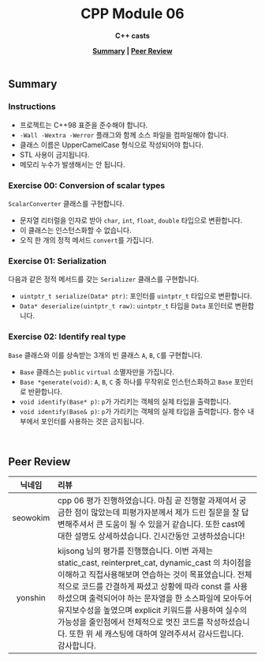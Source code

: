 <h1 align="center">CPP Module 06</h1>

<p align="center"><strong>C++ casts</strong></p>

<div align="center">
  <strong>
    <a href="#summary">Summary</a> |
    <a href="#peer-review">Peer Review</a>
  </strong>
</div>

<br>

## Summary

### Instructions

- 프로젝트는 C++98 표준을 준수해야 합니다.
- `-Wall -Wextra -Werror` 플래그와 함께 소스 파일을 컴파일해야 합니다.
- 클래스 이름은 UpperCamelCase 형식으로 작성되어야 합니다.
- STL 사용이 금지됩니다.
- 메모리 누수가 발생해서는 안 됩니다.

### Exercise 00: Conversion of scalar types

`ScalarConverter` 클래스를 구현합니다.

- 문자열 리터럴을 인자로 받아 `char`, `int`, `float`, `double` 타입으로 변환합니다.
- 이 클래스는 인스턴스화할 수 없습니다.
- 오직 한 개의 정적 메서드 `convert`를 가집니다.

### Exercise 01: Serialization

다음과 같은 정적 메서드를 갖는 `Serializer` 클래스를 구현합니다.

- `uintptr_t serialize(Data* ptr)`: 포인터를 `uintptr_t` 타입으로 변환합니다.
- `Data* deserialize(uintptr_t raw)`: `uintptr_t` 타입을 `Data` 포인터로 변환합니다.

### Exercise 02: Identify real type

`Base` 클래스와 이를 상속받는 3개의 빈 클래스 `A`, `B`, `C`를 구현합니다.

- `Base` 클래스는 `public` `virtual` 소멸자만을 가집니다.
- `Base *generate(void)`: `A`, `B`, `C` 중 하나를 무작위로 인스턴스화하고 `Base` 포인터로 반환합니다.
- `void identify(Base* p)`: `p`가 가리키는 객체의 실제 타입을 출력합니다.
- `void identify(Base& p)`: `p`가 가리키는 객체의 실제 타입을 출력합니다. 함수 내부에서 포인터를 사용하는 것은 금지됩니다.

<br>

## Peer Review

|  닉네임  | 리뷰                                                                                                                                                                                                                                                                                                                                                                                                                                                            |
| :------: | :-------------------------------------------------------------------------------------------------------------------------------------------------------------------------------------------------------------------------------------------------------------------------------------------------------------------------------------------------------------------------------------------------------------------------------------------------------------- |
| seowokim | cpp 06 평가 진행하였습니다. 마침 곧 진행할 과제여서 궁금한 점이 많았는데 피평가자분께서 제가 드린 질문을 잘 답변해주셔서 큰 도움이 될 수 있을거 같습니다. 또한 cast에 대한 설명도 상세하셨습니다. 긴시간동안 고생하셨습니다!                                                                                                                                                                                                                                    |
| yonshin  | kijsong 님의 평가를 진행했습니다. 이번 과제는 static_cast, reinterpret_cat, dynamic_cast 의 차이점을 이해하고 직접사용해보며 연습하는 것이 목표였습니다. 전체적으로 코드를 간결하게 짜셨고 상황에 따라 const 를 사용하셨으며 출력되어야 하는 문자열을 한 소스파일에 모아두어 유지보수성을 높였으며 explicit 키워드를 사용하여 실수의 가능성을 줄인점에서 전체적으로 멋진 코드를 작성하셨습니다. 또한 위 세 캐스팅에 대하여 알려주셔서 감사드립니다. 감사합니다. |
